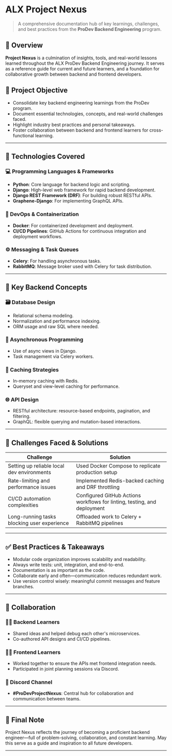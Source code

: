 # ALX Project Nexus

> A comprehensive documentation hub of key learnings, challenges, and best practices from the **ProDev Backend Engineering** program.

## 📘 Overview

**Project Nexus** is a culmination of insights, tools, and real-world lessons learned throughout the ALX ProDev Backend Engineering journey. It serves as a reference guide for current and future learners, and a foundation for collaborative growth between backend and frontend developers.

## 🎯 Project Objective

- Consolidate key backend engineering learnings from the ProDev program.
- Document essential technologies, concepts, and real-world challenges faced.
- Highlight industry best practices and personal takeaways.
- Foster collaboration between backend and frontend learners for cross-functional learning.

---

## 🚀 Technologies Covered

### 💻 Programming Languages & Frameworks
- **Python**: Core language for backend logic and scripting.
- **Django**: High-level web framework for rapid backend development.
- **Django REST Framework (DRF)**: For building robust RESTful APIs.
- **Graphene-Django**: For implementing GraphQL APIs.

### 🐳 DevOps & Containerization
- **Docker**: For containerized development and deployment.
- **CI/CD Pipelines**: GitHub Actions for continuous integration and deployment workflows.

### ⚙️ Messaging & Task Queues
- **Celery**: For handling asynchronous tasks.
- **RabbitMQ**: Message broker used with Celery for task distribution.

---

## 🧠 Key Backend Concepts

### 🗃 Database Design
- Relational schema modeling.
- Normalization and performance indexing.
- ORM usage and raw SQL where needed.

### 🧵 Asynchronous Programming
- Use of async views in Django.
- Task management via Celery workers.

### 💨 Caching Strategies
- In-memory caching with Redis.
- Queryset and view-level caching for performance.

### 🌐 API Design
- RESTful architecture: resource-based endpoints, pagination, and filtering.
- GraphQL: flexible querying and mutation-based interactions.

---

## 🧗 Challenges Faced & Solutions

| Challenge | Solution |
|----------|----------|
| Setting up reliable local dev environments | Used Docker Compose to replicate production setup |
| Rate-limiting and performance issues | Implemented Redis-backed caching and DRF throttling |
| CI/CD automation complexities | Configured GitHub Actions workflows for linting, testing, and deployment |
| Long-running tasks blocking user experience | Offloaded work to Celery + RabbitMQ pipelines |

---

## ✅ Best Practices & Takeaways

- Modular code organization improves scalability and readability.
- Always write tests: unit, integration, and end-to-end.
- Documentation is as important as the code.
- Collaborate early and often—communication reduces redundant work.
- Use version control wisely: meaningful commit messages and feature branches.

---

## 🤝 Collaboration

### 👨‍💻 Backend Learners
- Shared ideas and helped debug each other's microservices.
- Co-authored API designs and CI/CD pipelines.

### 🧑‍🎨 Frontend Learners
- Worked together to ensure the APIs met frontend integration needs.
- Participated in joint planning sessions via Discord.

### 🔗 Discord Channel
- **#ProDevProjectNexus**: Central hub for collaboration and communication between teams.

---

## 💬 Final Note

Project Nexus reflects the journey of becoming a proficient backend engineer—full of problem-solving, collaboration, and constant learning. May this serve as a guide and inspiration to all future developers.

---

